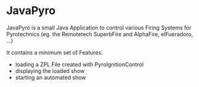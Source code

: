 # JavaPyro
JavaPyro is a small Java Application to control various Firing Systems for Pyrotechnics (eg. the Remotetech SuperbFire and AlphaFire, elFueradoro, ...)

It contains a minimum set of Features:
  - loading a ZPL File created with PyroIgnitionControl
  - displaying the loaded show
  - starting an automated show
